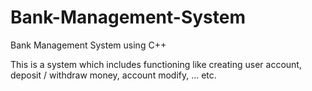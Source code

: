 # Bank-Management-System
Bank Management System using C++


This is a system which includes functioning like creating user account, deposit / withdraw money, account modify,  ... etc.
